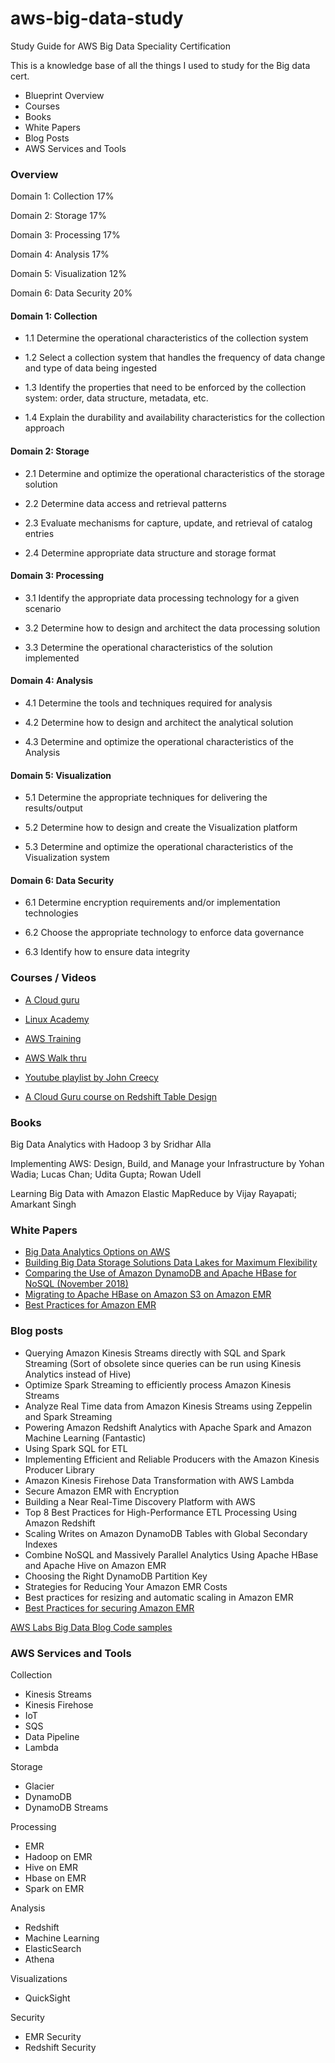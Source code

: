 # aws-big-data-study
Study Guide for AWS Big Data Speciality Certification

This is a knowledge base of all the things I used to study for the Big data cert. 


* Blueprint Overview
* Courses
* Books 
* White Papers
* Blog Posts
* AWS Services and Tools


### Overview 

Domain 1: Collection 17%

Domain 2: Storage 17%
 
Domain 3: Processing 17%

Domain 4: Analysis 17%

Domain 5: Visualization 12%

Domain 6: Data Security 20%


#### Domain 1: Collection

* 1.1 Determine the operational characteristics of the collection system

* 1.2 Select a collection system that handles the frequency of data change and type of data being ingested

* 1.3 Identify the properties that need to be enforced by the collection system: order, data structure,
metadata, etc.

* 1.4 Explain the durability and availability characteristics for the collection approach

#### Domain 2: Storage

* 2.1 Determine and optimize the operational characteristics of the storage solution

* 2.2 Determine data access and retrieval patterns

* 2.3 Evaluate mechanisms for capture, update, and retrieval of catalog entries

* 2.4 Determine appropriate data structure and storage format 

#### Domain 3: Processing
* 3.1 Identify the appropriate data processing technology for a given scenario

* 3.2 Determine how to design and architect the data processing solution

* 3.3 Determine the operational characteristics of the solution implemented

#### Domain 4: Analysis

* 4.1 Determine the tools and techniques required for analysis

* 4.2 Determine how to design and architect the analytical solution

* 4.3 Determine and optimize the operational characteristics of the Analysis

#### Domain 5: Visualization

* 5.1 Determine the appropriate techniques for delivering the results/output

* 5.2 Determine how to design and create the Visualization platform

* 5.3 Determine and optimize the operational characteristics of the Visualization system

#### Domain 6: Data Security

* 6.1 Determine encryption requirements and/or implementation technologies

* 6.2 Choose the appropriate technology to enforce data governance

* 6.3 Identify how to ensure data integrity

### Courses / Videos

* [A Cloud guru](https://learn.acloud.guru/course/aws-certified-big-data-specialty/dashboard)

* [Linux Academy](https://linuxacademy.com/course/aws-certified-big-data-specialty-course/)

* [AWS Training](https://aws.amazon.com/training/course-descriptions/bigdata-fundamentals/)

* [AWS Walk thru](https://aws.amazon.com/getting-started/use-cases/big-data/)

* [Youtube playlist by John Creecy](https://www.youtube.com/playlist?list=PLlp-qT09uTBcoMpiQkpO-G8GsHOVWyfV0.)

* [A Cloud Guru course on Redshift Table Design](https://acloud.guru/learn/aws-redshift-table-design)



### Books 

Big Data Analytics with Hadoop 3 by Sridhar Alla

Implementing AWS: Design, Build, and Manage your Infrastructure by Yohan Wadia; Lucas Chan; Udita Gupta; Rowan Udell

Learning Big Data with Amazon Elastic MapReduce by Vijay Rayapati; Amarkant Singh

### White Papers

* [Big Data Analytics Options on AWS](https://d1.awsstatic.com/whitepapers/Big_Data_Analytics_Options_on_AWS.pdf)
* [Building Big Data Storage Solutions Data Lakes for Maximum Flexibility](https://d1.awsstatic.com/whitepapers/Storage/data-lake-on-aws.pdf)
* [Comparing the Use of Amazon DynamoDB and Apache HBase for NoSQL (November 2018)](https://d1.awsstatic.com/whitepapers/AWS_Comparing_the_Use_of_DynamoDB_and_HBase_for_NoSQL.pdf)
* [Migrating to Apache HBase on Amazon S3 on Amazon EMR](https://d1.awsstatic.com/whitepapers/Migrating_to_Apache_Hbase_on_Amazon_S3_on_Amazon_EMR.pdf)
* [Best Practices for Amazon EMR](https://d0.awsstatic.com/whitepapers/aws-amazon-emr-best-practices.pdf)

### Blog posts

* Querying Amazon Kinesis Streams directly with SQL and Spark Streaming (Sort of obsolete since queries can be run using Kinesis Analytics instead of Hive)
* Optimize Spark Streaming to efficiently process Amazon Kinesis Streams
* Analyze Real Time data from Amazon Kinesis Streams using Zeppelin and Spark Streaming
* Powering Amazon Redshift Analytics with Apache Spark and Amazon Machine Learning (Fantastic)
* Using Spark SQL for ETL
* Implementing Efficient and Reliable Producers with the Amazon Kinesis Producer Library
* Amazon Kinesis Firehose Data Transformation with AWS Lambda
* Secure Amazon EMR with Encryption
* Building a Near Real-Time Discovery Platform with AWS
* Top 8 Best Practices for High-Performance ETL Processing Using Amazon Redshift
* Scaling Writes on Amazon DynamoDB Tables with Global Secondary Indexes
* Combine NoSQL and Massively Parallel Analytics Using Apache HBase and Apache Hive on Amazon EMR
* Choosing the Right DynamoDB Partition Key
* Strategies for Reducing Your Amazon EMR Costs
* Best practices for resizing and automatic scaling in Amazon EMR
* [Best Practices for securing Amazon EMR ](https://aws.amazon.com/blogs/big-data/best-practices-for-securing-amazon-emr/)

[AWS Labs Big Data Blog Code samples](https://github.com/aws-samples/aws-big-data-blog)


### AWS Services and Tools

Collection

* Kinesis Streams
* Kinesis Firehose
* IoT
* SQS
* Data Pipeline
* Lambda

Storage 

* Glacier
* DynamoDB
* DynamoDB Streams

Processing

* EMR
* Hadoop on EMR
* Hive on EMR
* Hbase on EMR
* Spark on EMR

Analysis
* Redshift
* Machine Learning
* ElasticSearch
* Athena

Visualizations
*  QuickSight

Security
* EMR Security
* Redshift Security





